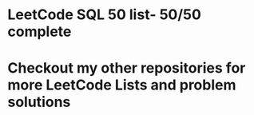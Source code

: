 <h1> LeetCode SQL 50 list- 50/50 complete</h1>
<h1> Checkout my other repositories for more LeetCode Lists and problem solutions</h1>
